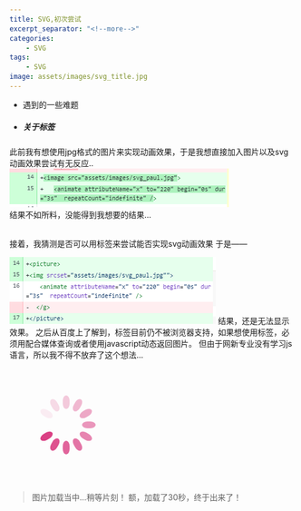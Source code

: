 ```yaml
---
title: SVG,初次尝试
excerpt_separator: "<!--more-->"
categories:
    - SVG
tags:
    - SVG
image: assets/images/svg_title.jpg    
---
```

+ 遇到的一些难题
<!--more-->

+ ##### 关于<picture>标签
此前我有想使用jpg格式的图片来实现动画效果，于是我想直接加入图片以及svg动画效果尝试有无反应..
![Alt text](/assets/images/img_modify.png)
<br>
结果不如所料，没能得到我想要的结果...	
<br>

接着，我猜测是否可以用<picture>标签来尝试能否实现svg动画效果
于是——

![Alt text](/assets/images/picture_label.png)
结果，还是无法显示效果。
之后从百度上了解到，<picture>标签目前仍不被浏览器支持，如果想使用<picture>标签，必须用<span>配合媒体查询或者使用javascript动态返回图片。
但由于网新专业没有学习js语言，所以我不得不放弃了这个想法...


<svg class="lds-spinner" width="200px"  height="200px"  xmlns="http://www.w3.org/2000/svg" xmlns:xlink="http://www.w3.org/1999/xlink" viewBox="0 0 100 100" preserveAspectRatio="xMidYMid" style="background: none;"><g transform="rotate(0 50 50)">
  <rect x="47" y="24" rx="9.4" ry="4.8" width="6" height="12" fill="#d73079">
    <animate attributeName="opacity" values="1;0" keyTimes="0;1" dur="1s" begin="-0.9166666666666666s" repeatCount="indefinite"></animate>
  </rect>
</g><g transform="rotate(30 50 50)">
  <rect x="47" y="24" rx="9.4" ry="4.8" width="6" height="12" fill="#d73079">
    <animate attributeName="opacity" values="1;0" keyTimes="0;1" dur="1s" begin="-0.8333333333333334s" repeatCount="indefinite"></animate>
  </rect>
</g><g transform="rotate(60 50 50)">
  <rect x="47" y="24" rx="9.4" ry="4.8" width="6" height="12" fill="#d73079">
    <animate attributeName="opacity" values="1;0" keyTimes="0;1" dur="1s" begin="-0.75s" repeatCount="indefinite"></animate>
  </rect>
</g><g transform="rotate(90 50 50)">
  <rect x="47" y="24" rx="9.4" ry="4.8" width="6" height="12" fill="#d73079">
    <animate attributeName="opacity" values="1;0" keyTimes="0;1" dur="1s" begin="-0.6666666666666666s" repeatCount="indefinite"></animate>
  </rect>
</g><g transform="rotate(120 50 50)">
  <rect x="47" y="24" rx="9.4" ry="4.8" width="6" height="12" fill="#d73079">
    <animate attributeName="opacity" values="1;0" keyTimes="0;1" dur="1s" begin="-0.5833333333333334s" repeatCount="indefinite"></animate>
  </rect>
</g><g transform="rotate(150 50 50)">
  <rect x="47" y="24" rx="9.4" ry="4.8" width="6" height="12" fill="#d73079">
    <animate attributeName="opacity" values="1;0" keyTimes="0;1" dur="1s" begin="-0.5s" repeatCount="indefinite"></animate>
  </rect>
</g><g transform="rotate(180 50 50)">
  <rect x="47" y="24" rx="9.4" ry="4.8" width="6" height="12" fill="#d73079">
    <animate attributeName="opacity" values="1;0" keyTimes="0;1" dur="1s" begin="-0.4166666666666667s" repeatCount="indefinite"></animate>
  </rect>
</g><g transform="rotate(210 50 50)">
  <rect x="47" y="24" rx="9.4" ry="4.8" width="6" height="12" fill="#d73079">
    <animate attributeName="opacity" values="1;0" keyTimes="0;1" dur="1s" begin="-0.3333333333333333s" repeatCount="indefinite"></animate>
  </rect>
</g><g transform="rotate(240 50 50)">
  <rect x="47" y="24" rx="9.4" ry="4.8" width="6" height="12" fill="#d73079">
    <animate attributeName="opacity" values="1;0" keyTimes="0;1" dur="1s" begin="-0.25s" repeatCount="indefinite"></animate>
  </rect>
</g><g transform="rotate(270 50 50)">
  <rect x="47" y="24" rx="9.4" ry="4.8" width="6" height="12" fill="#d73079">
    <animate attributeName="opacity" values="1;0" keyTimes="0;1" dur="1s" begin="-0.16666666666666666s" repeatCount="indefinite"></animate>
  </rect>
</g><g transform="rotate(300 50 50)">
  <rect x="47" y="24" rx="9.4" ry="4.8" width="6" height="12" fill="#d73079">
    <animate attributeName="opacity" values="1;0" keyTimes="0;1" dur="1s" begin="-0.08333333333333333s" repeatCount="indefinite"></animate>
  </rect>
</g><g transform="rotate(330 50 50)">
  <rect x="47" y="24" rx="9.4" ry="4.8" width="6" height="12" fill="#d73079">
    <animate attributeName="opacity" values="1;0" keyTimes="0;1" dur="1s" begin="0s" repeatCount="indefinite"></animate>
  </rect>
</g></svg>

> 图片加载当中...稍等片刻！
> 额，加载了30秒，终于出来了！
